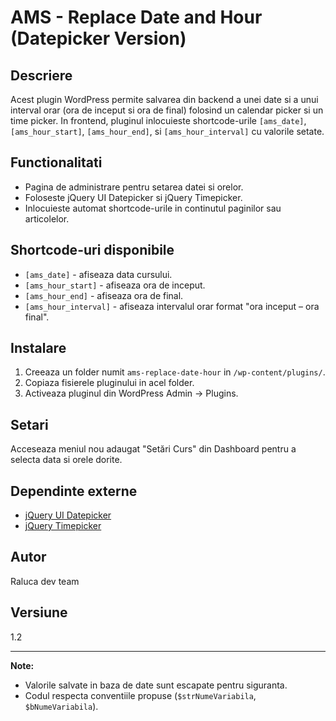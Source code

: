# AMS - Replace Date and Hour (Datepicker Version)

## Descriere
Acest plugin WordPress permite salvarea din backend a unei date si a unui interval orar (ora de inceput si ora de final) folosind un calendar picker si un time picker. In frontend, pluginul inlocuieste shortcode-urile `[ams_date]`, `[ams_hour_start]`, `[ams_hour_end]`, si `[ams_hour_interval]` cu valorile setate.

## Functionalitati
- Pagina de administrare pentru setarea datei si orelor.
- Foloseste jQuery UI Datepicker si jQuery Timepicker.
- Inlocuieste automat shortcode-urile in continutul paginilor sau articolelor.

## Shortcode-uri disponibile
- `[ams_date]` - afiseaza data cursului.
- `[ams_hour_start]` - afiseaza ora de inceput.
- `[ams_hour_end]` - afiseaza ora de final.
- `[ams_hour_interval]` - afiseaza intervalul orar format "ora inceput – ora final".

## Instalare
1. Creeaza un folder numit `ams-replace-date-hour` in `/wp-content/plugins/`.
2. Copiaza fisierele pluginului in acel folder.
3. Activeaza pluginul din WordPress Admin -> Plugins.

## Setari
Acceseaza meniul nou adaugat "Setări Curs" din Dashboard pentru a selecta data si orele dorite.

## Dependinte externe
- [jQuery UI Datepicker](https://jqueryui.com/datepicker/)
- [jQuery Timepicker](https://timepicker.co/)

## Autor
Raluca dev team

## Versiune
1.2

---

**Note:**
- Valorile salvate in baza de date sunt escapate pentru siguranta.
- Codul respecta conventiile propuse (`$strNumeVariabila`, `$bNumeVariabila`).

